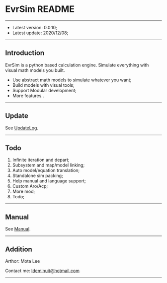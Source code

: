 # EvrSim README

---

+ Latest version: 0.0.10;
+ Latest update: 2020/12/08;

---

## Introduction

EvrSim is a python based calculation engine.
Simulate everything with visual math models you built.

* Use abstract math models to simulate whatever you want;
* Build models with visual tools;
* Support Modular development;
* More features..

---

## Update

See [UpdateLog](res/log/UpdateLog.md).

---

## Todo

1. Infinite iteration and depart;
2. Subsystem and map/model linking;
3. Auto model/equation translation;
4. Standalone sim packing;
5. Help manual and language support;
6. Custom Aro/Acp;
7. More mod;
8. Todo;

---

## Manual

See [Manual](res/doc/manual.md).

---

## Addition

Arthor: Mota Lee

Contact me: ldeminuit@hotmail.com

---
